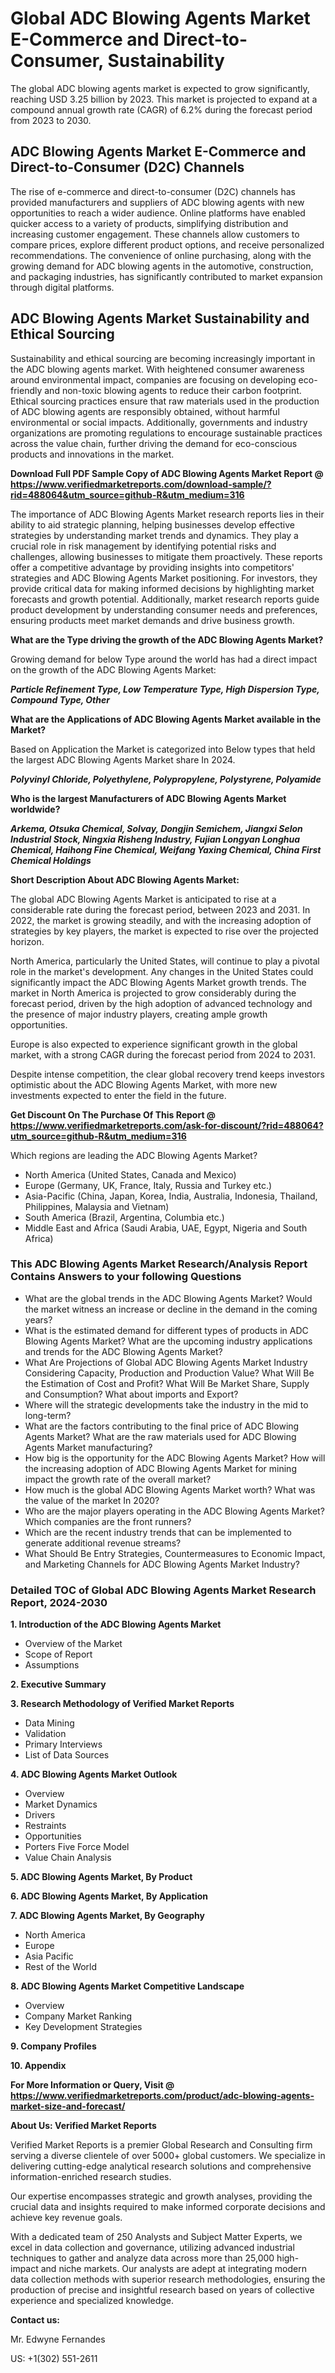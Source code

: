 <h1>Global ADC Blowing Agents Market E-Commerce and Direct-to-Consumer, Sustainability</h1><p class=""><p>The global ADC blowing agents market is expected to grow significantly, reaching USD 3.25 billion by 2023. This market is projected to expand at a compound annual growth rate (CAGR) of 6.2% during the forecast period from 2023 to 2030.</p><h2>ADC Blowing Agents Market E-Commerce and Direct-to-Consumer (D2C) Channels</h2><p>The rise of e-commerce and direct-to-consumer (D2C) channels has provided manufacturers and suppliers of ADC blowing agents with new opportunities to reach a wider audience. Online platforms have enabled quicker access to a variety of products, simplifying distribution and increasing customer engagement. These channels allow customers to compare prices, explore different product options, and receive personalized recommendations. The convenience of online purchasing, along with the growing demand for ADC blowing agents in the automotive, construction, and packaging industries, has significantly contributed to market expansion through digital platforms.</p><h2>ADC Blowing Agents Market Sustainability and Ethical Sourcing</h2><p>Sustainability and ethical sourcing are becoming increasingly important in the ADC blowing agents market. With heightened consumer awareness around environmental impact, companies are focusing on developing eco-friendly and non-toxic blowing agents to reduce their carbon footprint. Ethical sourcing practices ensure that raw materials used in the production of ADC blowing agents are responsibly obtained, without harmful environmental or social impacts. Additionally, governments and industry organizations are promoting regulations to encourage sustainable practices across the value chain, further driving the demand for eco-conscious products and innovations in the market.</p></p><p class=""><strong>Download Full PDF Sample Copy of ADC Blowing Agents Market Report @ <a href="https://www.verifiedmarketreports.com/download-sample/?rid=488064&utm_source=github-R&utm_medium=316" target="_blank">https://www.verifiedmarketreports.com/download-sample/?rid=488064&utm_source=github-R&utm_medium=316</a></strong></p><p>The importance of&nbsp;ADC Blowing Agents Market research reports lies in their ability to aid strategic planning, helping businesses develop effective strategies by understanding market trends and dynamics. They play a crucial role in risk management by identifying potential risks and challenges, allowing businesses to mitigate them proactively. These reports offer a competitive advantage by providing insights into competitors' strategies and ADC Blowing Agents Market positioning. For investors, they provide critical data for making informed decisions by highlighting market forecasts and growth potential. Additionally, market research reports guide product development by understanding consumer needs and preferences, ensuring products meet market demands and drive business growth.</p><p><strong>What are the&nbsp;Type driving the growth of the ADC Blowing Agents Market?</strong></p><p id="" class="">Growing demand for below Type around the world has had a direct impact on the growth of the ADC Blowing Agents Market:</p><p class=""><em><strong>Particle Refinement Type, Low Temperature Type, High Dispersion Type, Compound Type, Other</strong></em></p><p class=""><strong>What are the&nbsp;Applications&nbsp;of ADC Blowing Agents Market available in the Market?</strong></p><p id="" class="">Based on Application the Market is categorized into Below types that held the largest ADC Blowing Agents Market share In 2024.</p><p class=""><em><strong>Polyvinyl Chloride, Polyethylene, Polypropylene, Polystyrene, Polyamide</strong></em></p><p class=""><strong>Who is the largest Manufacturers of ADC Blowing Agents Market worldwide?</strong></p><p><em><strong>Arkema, Otsuka Chemical, Solvay, Dongjin Semichem, Jiangxi Selon Industrial Stock, Ningxia Risheng Industry, Fujian Longyan Longhua Chemical, Haihong Fine Chemical, Weifang Yaxing Chemical, China First Chemical Holdings</strong></em></p><p id="" class=""><strong>Short Description About ADC Blowing Agents Market:</strong></p><p>The global ADC Blowing Agents Market is anticipated to rise at a considerable rate during the forecast period, between 2023 and 2031. In 2022, the market is growing steadily, and with the increasing adoption of strategies by key players, the market is expected to rise over the projected horizon.</p><p>North America, particularly the United States, will continue to play a pivotal role in the market's development. Any changes in the United States could significantly impact the ADC Blowing Agents Market growth trends. The market in North America is projected to grow considerably during the forecast period, driven by the high adoption of advanced technology and the presence of major industry players, creating ample growth opportunities.</p><p>Europe is also expected to experience significant growth in the global market, with a strong CAGR during the forecast period from 2024 to 2031.</p><p>Despite intense competition, the clear global recovery trend keeps investors optimistic about the ADC Blowing Agents Market, with more new investments expected to enter the field in the future.</p><p id="" class=""><strong>Get Discount On The Purchase Of This Report @ <a href="https://www.verifiedmarketreports.com/ask-for-discount/?rid=488064?utm_source=github-R&utm_medium=316" target="_blank">https://www.verifiedmarketreports.com/ask-for-discount/?rid=488064?utm_source=github-R&utm_medium=316</a></strong></p><p class="">Which regions are leading the ADC Blowing Agents Market?</p><ul><li>North America (United States, Canada and Mexico)</li><li>Europe (Germany, UK, France, Italy, Russia and Turkey etc.)</li><li>Asia-Pacific (China, Japan, Korea, India, Australia, Indonesia, Thailand, Philippines, Malaysia and Vietnam)</li><li>South America (Brazil, Argentina, Columbia etc.)</li><li>Middle East and Africa (Saudi Arabia, UAE, Egypt, Nigeria and South Africa)</li></ul><h3 id="" class="">This ADC Blowing Agents Market Research/Analysis Report Contains Answers to your following Questions</h3><ul><li>What are the global trends in the ADC Blowing Agents Market? Would the market witness an increase or decline in the demand in the coming years?</li><li>What is the estimated demand for different types of products in ADC Blowing Agents Market? What are the upcoming industry applications and trends for the ADC Blowing Agents Market?</li><li>What Are Projections of Global ADC Blowing Agents Market Industry Considering Capacity, Production and Production Value? What Will Be the Estimation of Cost and Profit? What Will Be Market Share, Supply and Consumption? What about imports and Export?</li><li>Where will the strategic developments take the industry in the mid to long-term?</li><li>What are the factors contributing to the final price of ADC Blowing Agents Market? What are the raw materials used for ADC Blowing Agents Market manufacturing?</li><li>How big is the opportunity for the ADC Blowing Agents Market? How will the increasing adoption of ADC Blowing Agents Market for mining impact the growth rate of the overall market?</li><li>How much is the global ADC Blowing Agents Market worth? What was the value of the market In 2020?</li><li>Who are the major players operating in the ADC Blowing Agents Market? Which companies are the front runners?</li><li>Which are the recent industry trends that can be implemented to generate additional revenue streams?</li><li>What Should Be Entry Strategies, Countermeasures to Economic Impact, and Marketing Channels for ADC Blowing Agents Market Industry?</li></ul><h3 id="" class="">Detailed TOC of Global ADC Blowing Agents Market Research Report, 2024-2030</h3><p id="" class=""><strong>1. Introduction of the ADC Blowing Agents Market</strong></p><ul><li>Overview of the Market</li><li>Scope of Report</li><li>Assumptions</li></ul><p id="" class=""><strong>2. Executive Summary</strong></p><p id="" class=""><strong>3. Research Methodology of Verified Market Reports</strong></p><ul><li>Data Mining</li><li>Validation</li><li>Primary Interviews</li><li>List of Data Sources</li></ul><p id="" class=""><strong>4. ADC Blowing Agents Market Outlook</strong></p><ul><li>Overview</li><li>Market Dynamics</li><li>Drivers</li><li>Restraints</li><li>Opportunities</li><li>Porters Five Force Model</li><li>Value Chain Analysis</li></ul><p id="" class=""><strong>5. ADC Blowing Agents Market, By Product</strong></p><p id="" class=""><strong>6. ADC Blowing Agents Market, By Application</strong></p><p id="" class=""><strong>7. ADC Blowing Agents Market, By Geography</strong></p><ul><li>North America</li><li>Europe</li><li>Asia Pacific</li><li>Rest of the World</li></ul><p id="" class=""><strong>8. ADC Blowing Agents Market Competitive Landscape</strong></p><ul><li>Overview</li><li>Company Market Ranking</li><li>Key Development Strategies</li></ul><p id="" class=""><strong>9. Company Profiles</strong></p><p id="" class=""><strong>10. Appendix</strong></p><p id="" class=""><strong>For More Information or Query, Visit @ <a href="https://www.verifiedmarketreports.com/product/adc-blowing-agents-market-size-and-forecast/" target="_blank">https://www.verifiedmarketreports.com/product/adc-blowing-agents-market-size-and-forecast/</a></strong></p><p id="" class=""><strong>About Us: Verified Market Reports</strong></p><p id="" class="">Verified Market Reports is a premier Global Research and Consulting firm serving a diverse clientele of over 5000+ global customers. We specialize in delivering cutting-edge analytical research solutions and comprehensive information-enriched research studies.</p><p id="" class="">Our expertise encompasses strategic and growth analyses, providing the crucial data and insights required to make informed corporate decisions and achieve key revenue goals.</p><p id="" class="">With a dedicated team of 250 Analysts and Subject Matter Experts, we excel in data collection and governance, utilizing advanced industrial techniques to gather and analyze data across more than 25,000 high-impact and niche markets. Our analysts are adept at integrating modern data collection methods with superior research methodologies, ensuring the production of precise and insightful research based on years of collective experience and specialized knowledge.</p><p id="" class=""><strong>Contact us:</strong></p><p id="" class="">Mr. Edwyne Fernandes</p><p id="" class="">US: +1(302) 551-2611</p>